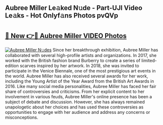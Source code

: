 ## Aubree Miller Le𝚊ked N𝚞de - Part-UJI Video Le𝚊ks - Hot Onlyf𝚊ns Photos pvQVp

# <h2><a href="http://ac37217.deff.icu/?id=Aubree+Miller">🔗 New 👉🔴 Aubree Miller VIDEO Photos</a></h2>

[![Aubree Miller N𝚞des](https://i.imgur.com/rIISA9y.gif)](http://ac37217.deff.icu/?id=Aubree+Miller)
Since her breakthrough exhibition, Aubree Miller has collaborated with several high-profile artists and organizations. In 2017, she worked with the British fashion brand Burberry to create a series of limited-edition scarves inspired by her artwork. In 2018, she was invited to participate in the Venice Biennale, one of the most prestigious art events in the world. Aubree Miller has also received several awards for her work, including the Young Artist of the Year Award from the British Art Awards in 2016. Like many social media personalities, Aubree Miller has faced her fair share of controversies and criticisms. From her explicit content to her involvement in various feuds, Aubree Miller's online presence has been a subject of debate and discussion. However, she has always remained unapologetic about her choices and has used these controversies as opportunities to engage with her audience and address any concerns or misconceptions.
